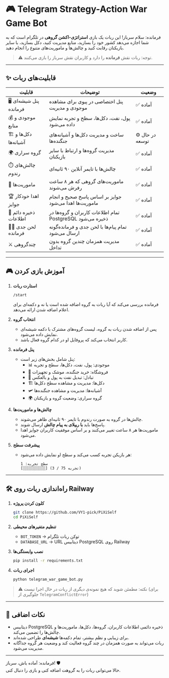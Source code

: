 # 🎮 Telegram Strategy-Action War Game Bot

فرمانده: سلام سرباز! این ربات یک بازی **استراتژی-اکشن گروهی** در تلگرام است که به شما اجازه می‌دهد کشور خود را بسازید، منابع مدیریت کنید، دکل بسازید، با سایر بازیکنان رقابت کنید و چالش‌ها و ماموریت‌های متنوع را انجام دهید.  

> ⚠️ توجه: ربات نقش **فرمانده** را دارد و کاربران نقش سرباز را بازی می‌کنند.

---

## ✨ قابلیت‌های ربات

| قابلیت | توضیحات | وضعیت |
|---------|---------|--------|
| 🖥️ پنل شیشه‌ای فرمانده | پنل اختصاصی در پیوی برای مشاهده موجودی و مدیریت | ✅ آماده |
| 💰 موجودی و منابع | پول، نفت، دکل‌ها، سطح و تجربه نمایش داده می‌شود | ✅ آماده |
| 🏗️ دکل‌ها و آشیانه‌ها | ساخت و مدیریت دکل‌ها و آشیانه‌های جنگنده‌ها | ⚙️ در حال توسعه |
| 🌍 گروه سراری | مدیریت گروه‌ها و ارتباط با سایر بازیکنان | ✅ آماده |
| ⏱️ چالش‌های رندوم | چالش‌ها با تایمر آنلاین ۹۰ ثانیه‌ای | ✅ آماده |
| 🎯 ماموریت‌ها | ماموریت‌های گروهی که هر ۸ ساعت رفرش می‌شوند | ✅ آماده |
| 🏆 اهدا خودکار جوایز | جوایز بر اساس پاسخ صحیح و انجام ماموریت‌ها اهدا می‌شود | ✅ آماده |
| 💾 ذخیره دائم اطلاعات | تمام اطلاعات کاربران و گروه‌ها در PostgreSQL ذخیره می‌شود | ✅ آماده |
| 👮‍♂️ لحن جدی فرمانده | تمام پیام‌ها با لحن جدی و فرمانده‌گونه ارسال می‌شود | ✅ آماده |
| ⚔️ چندگروهی | مدیریت همزمان چندین گروه بدون تداخل | ✅ آماده |

---

## 🎮 آموزش بازی کردن

1. **استارت ربات**
   ```
   /start
   ```
   فرمانده بررسی می‌کند که آیا ربات به گروه اضافه شده است یا نه و دکمه‌ای برای اعلام اضافه شدن ارائه می‌دهد.

2. **انتخاب گروه**
   - پس از اضافه شدن ربات به گروه، لیست گروه‌های مشترک با دکمه شیشه‌ای نمایش داده می‌شود.
   - کاربر انتخاب می‌کند که پروفایل او در کدام گروه فعال باشد.

3. **پنل فرمانده**
   - پنل شامل بخش‌های زیر است:
     - 📊 موجودی: پول، نفت، دکل‌ها، سطح و تجربه  
     - 🛒 فروشگاه: خرید جنگنده، موشک و تجهیزات  
     - 💱 تبادل: تبدیل نفت به پول و بالعکس  
     - 🏗️ دکل‌ها: مدیریت و مشاهده سطح دکل‌ها  
     - 🛩️ آشیانه‌ها: مدیریت و مشاهده جنگنده‌ها  
     - 🌍 گروه سراری: وضعیت گروه و بازیکنان  

4. **چالش‌ها و ماموریت‌ها**
   - چالش‌ها در گروه به صورت رندوم با تایمر ۹۰ ثانیه‌ای ظاهر می‌شوند.  
   - پاسخ‌ها باید **با ریپلای به پیام چالش** ارسال شوند.  
   - ماموریت‌ها هر ۸ ساعت تغییر می‌کنند و بر اساس موفقیت کاربران جوایز اهدا می‌شود.

5. **پیشرفت سطح**
   - هر بازیکن تجربه کسب می‌کند و سطح او نمایش داده می‌شود:  
     ```
     سطح تجربه: 1
     [░░░░░░░░░░] (3 / 75 تجربه)
     ```

---

## 🛠️ راه‌اندازی ربات روی Railway

1. **کلون کردن پروژه**
   ```bash
   git clone https://github.com/VY1-pick/PiXiSelf
   cd PiXiSelf
   ```

2. **تنظیم متغیرهای محیطی**
   - `BOT_TOKEN` → توکن ربات تلگرام  
   - `DATABASE_URL` → URL دیتابیس PostgreSQL روی Railway  

3. **نصب وابستگی‌ها**
   ```bash
   pip install -r requirements.txt
   ```

4. **اجرای ربات**
   ```bash
   python telegram_war_game_bot.py
   ```

> ⚠️ نکته: مطمئن شوید که هیچ نمونه‌ی دیگری از ربات در حال اجرا نیست (برای جلوگیری از `TelegramConflictError`)  

---

## 🔧 نکات اضافی

- دیتابیس PostgreSQL ذخیره دائمی اطلاعات کاربران، گروه‌ها، دکل‌ها، ماموریت‌ها و چالش‌ها را تضمین می‌کند.  
- برای زیبایی و نظم بیشتر، تمام دکمه‌ها **شیشه‌ای** طراحی شده‌اند.  
- ربات می‌تواند به صورت همزمان در چند گروه فعالیت کند و وضعیت هر گروه جداگانه مدیریت می‌شود.  

---

فرمانده: آماده باش، سرباز! 🛡️  
حالا می‌توانی ربات را به گروهت اضافه کنی و بازی را دنبال کنی.
